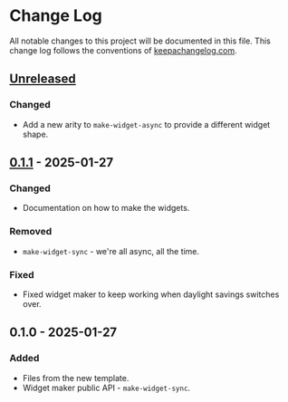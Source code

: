 # Change Log
All notable changes to this project will be documented in this file. This change log follows the conventions of [keepachangelog.com](http://keepachangelog.com/).

## [Unreleased]
### Changed
- Add a new arity to `make-widget-async` to provide a different widget shape.

## [0.1.1] - 2025-01-27
### Changed
- Documentation on how to make the widgets.

### Removed
- `make-widget-sync` - we're all async, all the time.

### Fixed
- Fixed widget maker to keep working when daylight savings switches over.

## 0.1.0 - 2025-01-27
### Added
- Files from the new template.
- Widget maker public API - `make-widget-sync`.

[Unreleased]: https://sourcehost.site/your-name/clojure-owasp/compare/0.1.1...HEAD
[0.1.1]: https://sourcehost.site/your-name/clojure-owasp/compare/0.1.0...0.1.1
